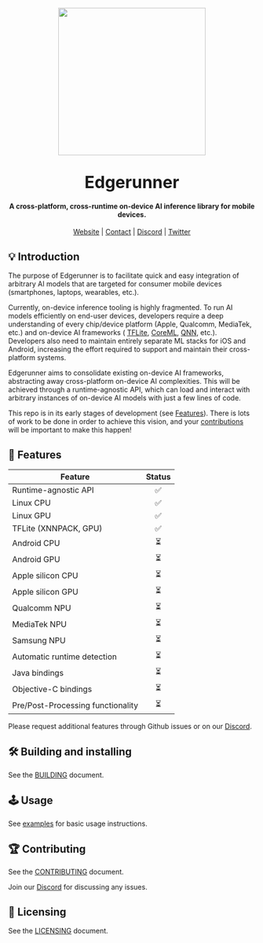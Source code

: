 <h1 align="center">
    <br>
    <a href="https://runlocal.ai"><img src="./images/large-logo.png" width="300"></a>
    <br><br>
    <span style="font-size: larger;">Edgerunner</span>
    <br>
</h1>

<h4 align="center">
    A cross-platform, cross-runtime on-device AI inference library for mobile devices.
</h4>

<div align="center">
    <a href="https://runlocal.ai">Website</a> |
    <a href="https://runlocal.ai#contact">Contact</a> |
    <a href="https://discord.gg/y9EzZEkwbR">Discord</a> |
    <a href="https://x.com/Neuralize_AI">Twitter</a>
</div>

## :bulb: Introduction

The purpose of Edgerunner is to facilitate quick and easy integration of
arbitrary AI models that are targeted for consumer mobile devices
(smartphones, laptops, wearables, etc.).

Currently, on-device inference tooling is highly fragmented. To run AI models
efficiently on end-user devices, developers require a deep understanding of
every chip/device platform (Apple, Qualcomm, MediaTek, etc.) and on-device AI
frameworks (
[TFLite](https://ai.google.dev/edge/lite),
[CoreML](https://developer.apple.com/documentation/coreml),
[QNN](https://www.qualcomm.com/developer/software/neural-processing-sdk-for-ai),
etc.).
Developers also need to maintain entirely separate ML stacks for iOS and
Android, increasing the effort required to support and maintain their
cross-platform systems.

Edgerunner aims to consolidate existing on-device AI frameworks, abstracting
away cross-platform on-device AI complexities. This will be achieved through a
runtime-agnostic API, which can load and interact with arbitrary instances of
on-device AI models with just a few lines of code.

This repo is in its early stages of development (see [Features](#gift-features)).
There is lots of work to be done in order to achieve this vision, and your
[contributions](#trophy-contributing) will be important to make this happen!

## :gift: Features

|              Feature              |          Status          |
| ----------------------------------|:------------------------:|
| Runtime-agnostic API              | :white_check_mark:       |
| Linux CPU                         | :white_check_mark:       |
| Linux GPU                         | :white_check_mark:       |
| TFLite (XNNPACK, GPU)             | :white_check_mark:       |
| Android CPU                       | :hourglass_flowing_sand: |
| Android GPU                       | :hourglass_flowing_sand: |
| Apple silicon CPU                 | :hourglass_flowing_sand: |
| Apple silicon GPU                 | :hourglass_flowing_sand: |
| Qualcomm NPU                      | :hourglass_flowing_sand: |
| MediaTek NPU                      | :hourglass_flowing_sand: |
| Samsung NPU                       | :hourglass_flowing_sand: |
| Automatic runtime detection       | :hourglass_flowing_sand: |
| Java bindings                     | :hourglass_flowing_sand: |
| Objective-C bindings              | :hourglass_flowing_sand: |
| Pre/Post-Processing functionality | :hourglass_flowing_sand: |

Please request additional features through Github issues or on our [Discord](https://discord.gg/y9EzZEkwbR).

## :hammer_and_wrench: Building and installing

See the [BUILDING](BUILDING.md) document.

## :joystick: Usage

See [examples](./example) for basic usage instructions.

## :trophy: Contributing

See the [CONTRIBUTING](CONTRIBUTING.md) document.

Join our [Discord](https://discord.gg/y9EzZEkwbR) for discussing any issues.

## :scroll: Licensing

See the [LICENSING](LICENSE.txt) document.
